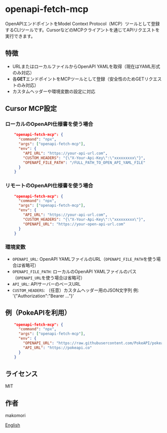 # openapi-fetch-mcp

OpenAPIエンドポイントをModel Context Protocol（MCP）ツールとして登録するCLIツールです。CursorなどのMCPクライアントを通じてAPIリクエストを実行できます。

## 特徴

- URLまたはローカルファイルからOpenAPI YAMLを取得（現在はYAML形式のみ対応）
- 各**GET**エンドポイントをMCPツールとして登録（安全性のためGETリクエストのみ対応）
- カスタムヘッダーや環境変数の設定に対応

## Cursor MCP設定
### ローカルのOpenAPI仕様書を使う場合
```json
    "openapi-fetch-mcp": {
      "command": "npx",
      "args": ["openapi-fetch-mcp"],
      "env": {
        "API_URL": "https://your-api-url.com",
        "CUSTOM_HEADERS": "{\"X-Your-Api-Key\":\"xxxxxxxxx\"}",
        "OPENAPI_FILE_PATH": "/FULL_PATH_TO_OPEN_API_YAML_FILE"
      }
    }
```

### リモートのOpenAPI仕様書を使う場合
```json
    "openapi-fetch-mcp": {
      "command": "npx",
      "args": ["openapi-fetch-mcp"],
      "env": {
        "API_URL": "https://your-api-url.com",
        "CUSTOM_HEADERS": "{\"X-Your-Api-Key\":\"xxxxxxxxx\"}",
        "OPENAPI_URL": "https://your-open-api-url.com"
      }
    }
```

### 環境変数

- `OPENAPI_URL`: OpenAPI YAMLファイルのURL（`OPENAPI_FILE_PATH`を使う場合は省略可）
- `OPENAPI_FILE_PATH`: ローカルのOpenAPI YAMLファイルのパス（`OPENAPI_URL`を使う場合は省略可）
- `API_URL`: APIサーバーのベースURL
- `CUSTOM_HEADERS`: （任意）カスタムヘッダー用のJSON文字列 例: '{"Authorization":"Bearer ..."}'

## 例（PokeAPIを利用）

```json
    "openapi-fetch-mcp": {
      "command": "npx",
      "args": ["openapi-fetch-mcp"],
      "env": {
        "OPENAPI_URL": "https://raw.githubusercontent.com/PokeAPI/pokeapi/refs/heads/master/openapi.yml",
        "API_URL": "https://pokeapi.co"
      }
    }
```

## ライセンス

MIT

## 作者

makomori

[English](./README.md) 